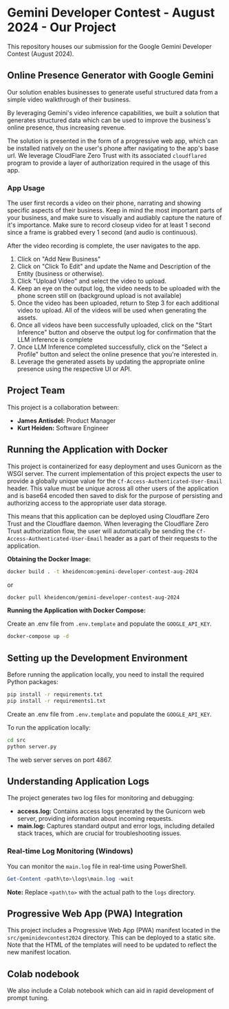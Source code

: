# Gemini Developer Contest - August 2024 - Our Project
This repository houses our submission for the Google Gemini Developer Contest (August 2024). 

## Online Presence Generator with Google Gemini 

Our solution enables businesses to generate useful structured data from a simple video walkthrough of their business.

By leveraging Gemini's video inference capabilities, we built a solution that generates structured data which can be used to improve the business's
online presence, thus increasing revenue.

The solution is presented in the form of a progressive web app, which can be installed natively on the user's phone after navigating to the app's base url.
We leverage CloudFlare Zero Trust with its associated `cloudflared` program to provide a layer of authorization required in the usage of this app.

### App Usage

The user first records a video on their phone, narrating and showing specific aspects of their business. Keep in mind the most important parts of your business,
and make sure to visually and audiably capture the nature of it's importance. Make sure to record closeup video for at least 1 second since a frame is grabbed
every 1 second (and audio is continuous).

After the video recording is complete, the user navigates to the app.

1. Click on "Add New Business"
2. Click on "Click To Edit" and update the Name and Description of the Entity (business or otherwise).
3. Click "Upload Video" and select the video to upload.
4. Keep an eye on the output log, the video needs to be uploaded with the phone screen still on (background upload is not available)
5. Once the video has been uploaded, return to Step 3 for each additional video to upload. All of the videos will be used when generating the assets.
6. Once all videos have been successfully uploaded, click on the "Start Inference" button and observe the output log for confirmation that the LLM inference
is complete
7. Once LLM Inference completed successfully, click on the "Select a Profile" button and select the online presence that you're interested in.
8. Leverage the generated assets by updating the appropriate online presence using the respective UI or API.


## Project Team

This project is a collaboration between:

* **James Antisdel:** Product Manager
* **Kurt Heiden:** Software Engineer

## Running the Application with Docker

This project is containerized for easy deployment and uses Gunicorn as the WSGI server. The current implementation of this project expects the user to provide a
globally unique value for the `Cf-Access-Authenticated-User-Email` header. This value must be unique across all other users of the application and is base64 encoded
then saved to disk for the purpose of persisting and authorizing access to the appropriate user data storage.

This means that this application can be deployed using Cloudflare Zero Trust and the Cloudflare daemon. When leveraging the Cloudflare Zero Trust authorization flow,
the user will automatically be sending the `Cf-Access-Authenticated-User-Email` header as a part of their requests to the application.

**Obtaining the Docker Image:**

```bash
docker build . -t kheidencom:gemini-developer-contest-aug-2024 
```
or
```bash
docker pull kheidencom/gemini-developer-contest-aug-2024
```

**Running the Application with Docker Compose:**

Create an .env file from `.env.template` and populate the `GOOGLE_API_KEY`.

```bash
docker-compose up -d
```

## Setting up the Development Environment

Before running the application locally, you need to install the required Python packages:

```bash
pip install -r requirements.txt
pip install -r requirements1.txt
```

Create an .env file from `.env.template` and populate the `GOOGLE_API_KEY`.

To run the application locally:
```bash
cd src
python server.py
```

The web server serves on port 4867.

## Understanding Application Logs

The project generates two log files for monitoring and debugging:

* **access.log:** Contains access logs generated by the Gunicorn web server, providing information about incoming requests.
* **main.log:** Captures standard output and error logs, including detailed stack traces, which are crucial for troubleshooting issues.

### Real-time Log Monitoring (Windows)

You can monitor the `main.log` file in real-time using PowerShell.

```powershell
Get-Content <path\to>\logs\main.log -wait
```

**Note:** Replace `<path\to>` with the actual path to the `logs` directory.

## Progressive Web App (PWA) Integration

This project includes a Progressive Web App (PWA) manifest located in the `src/geminidevcontest2024` directory. This can be deployed to a static site. Note that the HTML of the templates will need to be updated to reflect the new manifest location.

## Colab nodebook

We also include a Colab notebook which can aid in rapid development of prompt tuning.